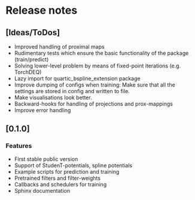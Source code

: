 # Release notes

## [Ideas/ToDos]

- Improved handling of proximal maps
- Rudimentary tests which ensure the basic functionality of the package (train/predict) 
- Solving lower-level problem by means of fixed-point iterations (e.g. TorchDEQ)
- Lazy import for quartic_bspline_extension package
- Improve dumping of configs when training: Make sure that all the settings are stored in config and written to file. 
- Make visualisations look better.
- Backward-hooks for handling of projections and prox-mappings
- Improve error handling

## [0.1.0]

### Features

- First stable public version
- Support of StudenT-potentials, spline potentials
- Example scripts for prediction and training
- Pretrained filters and filter-weights
- Callbacks and schedulers for training
- Sphinx documentation
